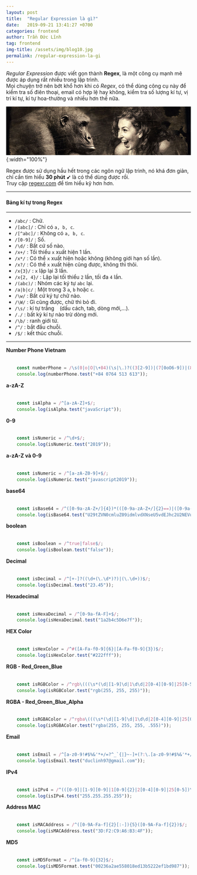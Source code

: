 ```yaml
---
layout: post
title:  "Regular Expression là gì?"
date:   2019-09-21 13:41:27 +0700
categories: frontend
author: Trần Đức Lĩnh
tag: frontend
img-title: /assets/img/blog10.jpg
permalink: /regular-expression-la-gi
---
```

*Regular Expression* được viết gọn thành **Regex**, là một công cụ mạnh mẽ được áp dụng rất nhiều trong lập trình.<br/>
Mọi chuyện trở nên bớt khổ hơn khi có *Regex*, có thể dùng công cụ này để kiểm tra số điên thoại, email có hợp lệ hay không, kiểm tra số lượng kí tự, vị trí kí tự, kí tự hoa-thường và nhiều hơn thế nữa.

![image-title-here](/assets/img/img-post/regex/regex.jpg){:width="100%"}

Regex được sử dụng hầu hết trong các ngôn ngữ lập trình, nó khá đơn giản, chỉ cần tìm hiểu **30 phút ➹** là có thể dùng được rồi.<br/>
Truy cập [regexr.com](https://regexr.com/) để tìm hiểu kỹ hơn hơn.

***
#### Bảng kí tự trong Regex
***
* `/abc/` : Chữ.
* `/[abc]/` : Chỉ có `a, b, c`.
* `/[^abc]/` : Không có `a, b, c`.
* `/[0-9]/` : Số.
* `/\d/` : Bất cứ số nào.
* `/x+/` : Tối thiểu `x` xuất hiện 1 lần.
* `/x*/` : Có thể `x` xuất hiện hoặc không (không giới hạn số lần).
* `/x?/` : Có thể `x` xuất hiện cũng được, không thì thôi.
* `/x{3}/` : `x` lặp lại 3 lần.
* `/x{2, 4}/` : Lặp lại tối thiểu `2` lần, tối đa `4` lần.
* `/(abc)/` : Nhóm các ký tự `abc` lại.
* `/a|b|c/` : Một trong 3 `a`, `b` hoặc `c`.
* `/\w/` : Bất cứ ký tự chữ nào.
* `/\W/` : Gì cũng được, chữ thì bỏ đi.
* `/\s/` : kí tự trắng ` ` (dấu cách, tab, dòng mới,…).
* `/./` : bất kỳ kí tự nào trừ dòng mới.
* `/\b/` : ranh giới từ.
* `/^/` : bắt đầu chuỗi.
* `/$/` : kết thúc chuỗi.

***

**Number Phone Vietnam**

```javascript

    const numberPhone = /\s(0|o|O|\+84)(\s|\.)?((3[2-9])|(7[0oO6-9])|(8[1-5])|(9[oO0-9]))([oO0-9]{1})(\s|\.)?([oO0-9]{3})(\s|\.)?([oO0-9]{3})\b/;
    console.log(numberPhone.test("+84 0764 513 613"));

```

**a-zA-Z**

```javascript

    const isAlpha = /^[a-zA-Z]+$/;
    console.log(isAlpha.test("javaScript"));

```

**0-9**

```javascript

    const isNumeric = /^\d+$/;
    console.log(isNumeric.test("2019"));

```

**a-zA-Z và 0-9**

```javascript

    const isNumeric = /^[a-zA-Z0-9]+$/;
    console.log(isNumeric.test("javascript2019"));

```

**base64**

```javascript

    const isBase64 = /^([0-9a-zA-Z+/]{4})*(([0-9a-zA-Z+/]{2}==)|([0-9a-zA-Z+/]{3}=))?$/;
    console.log(isBase64.test("U29tZVN0cmluZ09idmlvdXNseU5vdEJhc2U2NEVuY29kZWQ="));

```

**boolean**

```javascript

    const isBoolean = /^true|false$/;
    console.log(isBoolean.test("false"));

```

**Decimal**

```javascript

    const isDecimal = /^[+-]?((\d+(\.\d*)?)|(\.\d+))$/;
    console.log(isDecimal.test("23.45"));

```

**Hexadecimal**

```javascript

    const isHexaDecimal = /^[0-9a-fA-F]+$/;
    console.log(isHexaDecimal.test("1a2b4c5D6e7f"));

```

**HEX Color**

```javascript

    const isHexColor = /^#([A-Fa-f0-9]{6}|[A-Fa-f0-9]{3})$/;
    console.log(isHexColor.test("#222fff"));

```

**RGB - Red_Green_Blue**

```javascript

    const isRGBColor = /^rgb\(((\s*(\d|[1-9]\d|1\d\d|2[0-4][0-9]|25[0-5])\s*),){2}(\s*(\d|[1-9]\d|1\d\d|2[0-4][0-9]|25[0-5])\s*)\)$/;
    console.log(isRGBColor.test("rgb(255, 255, 255)"));

```

**RGBA - Red_Green_Blue_Alpha**

```javascript

    const isRGBAColor = /^rgba\(((\s*(\d|[1-9]\d|1\d\d|2[0-4][0-9]|25[0-5])\s*),){3}(\s*(1(\.0+)?|0?\.\d+)\s*)\)$/;
    console.log(isRGBAColor.test("rgba(255, 255, 255, .555)")); 

```

**Email**

```javascript

    const isEmail = /^[a-z0-9!#$%&'*+/=?^_`{|}~-]+(?:\.[a-z0-9!#$%&'*+/=?^_`{|}~-]+)*@(?:[a-z0-9](?:[a-z0-9-]*[a-z0-9])?\.)+[a-z0-9](?:[a-z0-9-]*[a-z0-9])?$/i;
    console.log(isEmail.test("duclinh97@gmail.com"));

```

**IPv4**

```javascript

    const isIPv4 = /^(([0-9]|[1-9][0-9]|1[0-9]{2}|2[0-4][0-9]|25[0-5])\.){3}([0-9]|[1-9][0-9]|1[0-9]{2}|2[0-4][0-9]|25[0-5])$/;
    console.log(isIPv4.test("255.255.255.255"));

```

**Address MAC**

```javascript

    const isMACAddress = /^([0-9A-Fa-f]{2}[:-]){5}([0-9A-Fa-f]{2})$/;
    console.log(isMACAddress.test("3D:F2:C9:A6:B3:4F"));

```

**MD5**

```javascript

    const isMD5Format = /^[a-f0-9]{32}$/;
    console.log(isMD5Format.test("00236a2ae558018ed13b5222ef1bd987"));

```